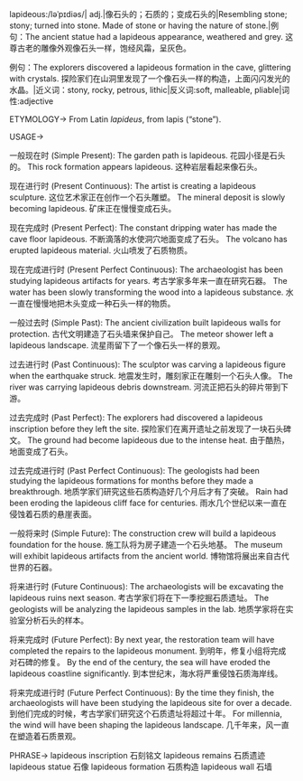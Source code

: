 lapideous:/ləˈpɪdiəs/| adj.|像石头的；石质的；变成石头的|Resembling stone; stony; turned into stone.  Made of stone or having the nature of stone.|例句：The ancient statue had a lapideous appearance, weathered and grey.  这尊古老的雕像外观像石头一样，饱经风霜，呈灰色。

例句：The explorers discovered a lapideous formation in the cave, glittering with crystals. 探险家们在山洞里发现了一个像石头一样的构造，上面闪闪发光的水晶。|近义词：stony, rocky, petrous, lithic|反义词:soft, malleable, pliable|词性:adjective

ETYMOLOGY->
From Latin *lapideus*, from lapis (“stone”).

USAGE->

一般现在时 (Simple Present):
The garden path is lapideous.  花园小径是石头的。
This rock formation appears lapideous.  这种岩层看起来像石头。


现在进行时 (Present Continuous):
The artist is creating a lapideous sculpture.  这位艺术家正在创作一个石头雕塑。
The mineral deposit is slowly becoming lapideous.  矿床正在慢慢变成石头。



现在完成时 (Present Perfect):
The constant dripping water has made the cave floor lapideous.  不断滴落的水使洞穴地面变成了石头。
The volcano has erupted lapideous material.  火山喷发了石质物质。


现在完成进行时 (Present Perfect Continuous):
The archaeologist has been studying lapideous artifacts for years.  考古学家多年来一直在研究石器。
The water has been slowly transforming the wood into a lapideous substance. 水一直在慢慢地把木头变成一种石头一样的物质。


一般过去时 (Simple Past):
The ancient civilization built lapideous walls for protection.  古代文明建造了石头墙来保护自己。
The meteor shower left a lapideous landscape.  流星雨留下了一个像石头一样的景观。


过去进行时 (Past Continuous):
The sculptor was carving a lapideous figure when the earthquake struck.  地震发生时，雕刻家正在雕刻一个石头人像。
The river was carrying lapideous debris downstream. 河流正把石头的碎片带到下游。



过去完成时 (Past Perfect):
The explorers had discovered a lapideous inscription before they left the site.  探险家们在离开遗址之前发现了一块石头碑文。
The ground had become lapideous due to the intense heat.  由于酷热，地面变成了石头。


过去完成进行时 (Past Perfect Continuous):
The geologists had been studying the lapideous formations for months before they made a breakthrough.  地质学家们研究这些石质构造好几个月后才有了突破。
Rain had been eroding the lapideous cliff face for centuries.  雨水几个世纪以来一直在侵蚀着石质的悬崖表面。


一般将来时 (Simple Future):
The construction crew will build a lapideous foundation for the house.  施工队将为房子建造一个石头地基。
The museum will exhibit lapideous artifacts from the ancient world.  博物馆将展出来自古代世界的石器。


将来进行时 (Future Continuous):
The archaeologists will be excavating the lapideous ruins next season.  考古学家们将在下一季挖掘石质遗址。
The geologists will be analyzing the lapideous samples in the lab. 地质学家将在实验室分析石头的样本。


将来完成时 (Future Perfect):
By next year, the restoration team will have completed the repairs to the lapideous monument.  到明年，修复小组将完成对石碑的修复。
By the end of the century, the sea will have eroded the lapideous coastline significantly. 到本世纪末，海水将严重侵蚀石质海岸线。


将来完成进行时 (Future Perfect Continuous):
By the time they finish, the archaeologists will have been studying the lapideous site for over a decade.  到他们完成的时候，考古学家们研究这个石质遗址将超过十年。
For millennia, the wind will have been shaping the lapideous landscape.  几千年来，风一直在塑造着石质景观。



PHRASE->
lapideous inscription 石刻铭文
lapideous remains 石质遗迹
lapideous statue 石像
lapideous formation 石质构造
lapideous wall 石墙

